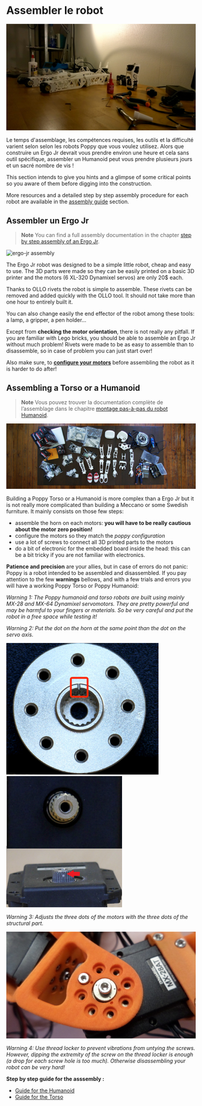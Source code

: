 # Assembler le robot

![Assemblage robot Poppy](../img/assembly_pretty.jpg)

Le temps d'assemblage, les compétences requises, les outils et la difficulté varient selon selon les robots Poppy que vous voulez utilisez. Alors que construire un Ergo Jr devrait vous prendre environ une heure et cela sans outil spécifique, assembler un Humanoid peut vous prendre plusieurs jours et un sacré nombre de vis !

This section intends to give you hints and a glimpse of some critical points so you aware of them before digging into the construction.

More resources and a detailed step by step assembly procedure for each robot are available in the [assembly guide](../assembly-guides/README.md) section.

## Assembler un Ergo Jr

> **Note** You can find a full assembly documentation in the chapter [step by step assembly of an Ergo Jr](../assembly-guides/ergo-jr/README.md).

<!-- TODO: refaire une belle photo avec la vraie BOM -->

![ergo-jr assembly](../assembly-guides/ergo-jr/img/assembly/steps/ErgoJr_assembly.gif)

The Ergo Jr robot was designed to be a simple little robot, cheap and easy to use. The 3D parts were made so they can be easily printed on a basic 3D printer and the motors (6 XL-320 Dynamixel servos) are only 20$ each.

Thanks to OLLO rivets the robot is simple to assemble. These rivets can be removed and added quickly with the OLLO tool. It should not take more than one hour to entirely built it.

You can also change easily the end effector of the robot among these tools: a lamp, a gripper, a pen holder...

<!-- TODO: image des rivets et du tool en action -->

Except from **checking the motor orientation**, there is not really any pitfall. If you are familiar with Lego bricks, you should be able to assemble an Ergo Jr without much problem! Rivets were made to be as easy to assemble than to disassemble, so in case of problem you can just start over!

Also make sure, to [**configure your motors**](../assembly-guides/ergo-jr/motor-configuration.md) before assembling the robot as it is harder to do after!

## Assembling a Torso or a Humanoid

> **Note** Vous pouvez trouver la documentation complète de l’assemblage dans le chapitre [montage pas-à-pas du robot Humanoid](../assembly-guides/poppy-humanoid/README.md).

![Poppy Humanoid BOM](../img/humanoid/bom.jpg)

Building a Poppy Torso or a Humanoid is more complex than a Ergo Jr but it is not really more complicated than building a Meccano or some Swedish furniture. It mainly consists on those few steps:

<!-- TODO: add links of the advanced doc -->

- assemble the horn on each motors: **you will have to be really cautious about the motor zero position!**
- configure the motors so they match the *poppy configuration*
- use a lot of screws to connect all 3D printed parts to the motors
- do a bit of electronic for the embedded board inside the head: this can be a bit tricky if you are not familiar with electronics.

**Patience and precision** are your allies, but in case of errors do not panic: Poppy is a robot intended to be assembled and disassembled. If you pay attention to the few **warnings** bellows, and with a few trials and errors you will have a working Poppy Torso or Poppy Humanoid:

*Warning 1: The Poppy humanoid and torso robots are built using mainly MX-28 and MX-64 Dynamixel servomotors. They are pretty powerful and may be harmful to your fingers or materials. So be very careful and put the robot in a free space while testing it!*

*Warning 2: Put the dot on the horn at the same point than the dot on the servo axis.*

<img src="../img/humanoid/horn.jpg" alt="horn" style="height: 350px;" /><img src="../img/humanoid/axe.jpg" alt="axe" style="height: 350px;" />

*Warning 3: Adjusts the three dots of the motors with the three dots of the structural part.*

![](../img/humanoid/three_dots.jpg)

*Warning 4: Use thread locker to prevent vibrations from untying the screws. However, dipping the extremity of the screw on the thread locker is enough (a drop for each screw hole is too much). Otherwise disassembling your robot can be very hard!*

<!-- TODO: Add directly the youtube playlist of poppy torso and humanoid-->

**Step by step guide for the asssembly :**

- [Guide for the Humanoid](https://github.com/poppy-project/poppy-humanoid/blob/master/hardware/doc/Poppy_Humanoid_assembly_instructions.md)
- [Guide for the Torso](https://github.com/poppy-project/poppy-torso/blob/master/hardware/doc/Poppy_Torso_assembly_instructions.md)